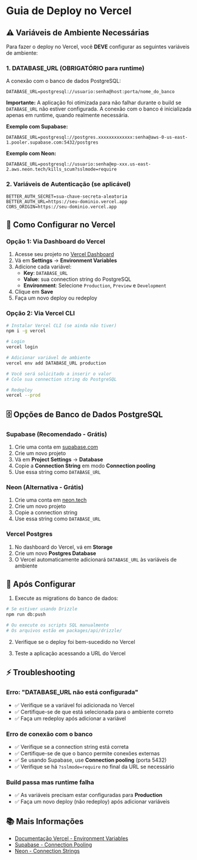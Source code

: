 # Guia de Deploy no Vercel

## ⚠️ Variáveis de Ambiente Necessárias

Para fazer o deploy no Vercel, você **DEVE** configurar as seguintes variáveis de ambiente:

### 1. DATABASE_URL (OBRIGATÓRIO para runtime)

A conexão com o banco de dados PostgreSQL:

```
DATABASE_URL=postgresql://usuario:senha@host:porta/nome_do_banco
```

**Importante:** A aplicação foi otimizada para não falhar durante o build se `DATABASE_URL` não estiver configurada. A conexão com o banco é inicializada apenas em runtime, quando realmente necessária.

**Exemplo com Supabase:**
```
DATABASE_URL=postgresql://postgres.xxxxxxxxxxxxx:senha@aws-0-us-east-1.pooler.supabase.com:5432/postgres
```

**Exemplo com Neon:**
```
DATABASE_URL=postgresql://usuario:senha@ep-xxx.us-east-2.aws.neon.tech/kills_scum?sslmode=require
```

### 2. Variáveis de Autenticação (se aplicável)

```
BETTER_AUTH_SECRET=sua-chave-secreta-aleatoria
BETTER_AUTH_URL=https://seu-dominio.vercel.app
CORS_ORIGIN=https://seu-dominio.vercel.app
```

## 📝 Como Configurar no Vercel

### Opção 1: Via Dashboard do Vercel

1. Acesse seu projeto no [Vercel Dashboard](https://vercel.com/dashboard)
2. Vá em **Settings** → **Environment Variables**
3. Adicione cada variável:
   - **Key**: `DATABASE_URL`
   - **Value**: sua connection string do PostgreSQL
   - **Environment**: Selecione `Production`, `Preview` e `Development`
4. Clique em **Save**
5. Faça um novo deploy ou redeploy

### Opção 2: Via Vercel CLI

```bash
# Instalar Vercel CLI (se ainda não tiver)
npm i -g vercel

# Login
vercel login

# Adicionar variável de ambiente
vercel env add DATABASE_URL production

# Você será solicitado a inserir o valor
# Cole sua connection string do PostgreSQL

# Redeploy
vercel --prod
```

## 🗄️ Opções de Banco de Dados PostgreSQL

### Supabase (Recomendado - Grátis)
1. Crie uma conta em [supabase.com](https://supabase.com)
2. Crie um novo projeto
3. Vá em **Project Settings** → **Database**
4. Copie a **Connection String** em modo **Connection pooling**
5. Use essa string como `DATABASE_URL`

### Neon (Alternativa - Grátis)
1. Crie uma conta em [neon.tech](https://neon.tech)
2. Crie um novo projeto
3. Copie a connection string
4. Use essa string como `DATABASE_URL`

### Vercel Postgres
1. No dashboard do Vercel, vá em **Storage**
2. Crie um novo **Postgres Database**
3. O Vercel automaticamente adicionará `DATABASE_URL` às variáveis de ambiente

## 🔄 Após Configurar

1. Execute as migrations do banco de dados:

```bash
# Se estiver usando Drizzle
npm run db:push

# Ou execute os scripts SQL manualmente
# Os arquivos estão em packages/api/drizzle/
```

2. Verifique se o deploy foi bem-sucedido no Vercel

3. Teste a aplicação acessando a URL do Vercel

## ⚡ Troubleshooting

### Erro: "DATABASE_URL não está configurada"
- ✅ Verifique se a variável foi adicionada no Vercel
- ✅ Certifique-se de que está selecionada para o ambiente correto
- ✅ Faça um redeploy após adicionar a variável

### Erro de conexão com o banco
- ✅ Verifique se a connection string está correta
- ✅ Certifique-se de que o banco permite conexões externas
- ✅ Se usando Supabase, use **Connection pooling** (porta 5432)
- ✅ Verifique se há `?sslmode=require` no final da URL se necessário

### Build passa mas runtime falha
- ✅ As variáveis precisam estar configuradas para **Production**
- ✅ Faça um novo deploy (não redeploy) após adicionar variáveis

## 📚 Mais Informações

- [Documentação Vercel - Environment Variables](https://vercel.com/docs/projects/environment-variables)
- [Supabase - Connection Pooling](https://supabase.com/docs/guides/database/connecting-to-postgres#connection-pooler)
- [Neon - Connection Strings](https://neon.tech/docs/connect/connect-from-any-app)
